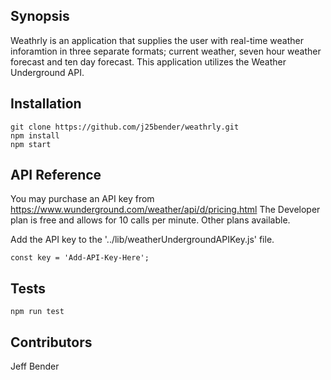 ## Synopsis

Weathrly is an application that supplies the user with real-time weather inforamtion in three separate formats; current weather, seven hour weather forecast and ten day forecast. This application utilizes the Weather Underground API.

## Installation
```
git clone https://github.com/j25bender/weathrly.git
npm install
npm start
```

## API Reference

You may purchase an API key from https://www.wunderground.com/weather/api/d/pricing.html 
The Developer plan is free and allows for 10 calls per minute. Other plans available.

Add the API key to the '../lib/weatherUndergroundAPIKey.js' file.
```
const key = 'Add-API-Key-Here';
```
## Tests
```
npm run test
```

## Contributors

Jeff Bender
